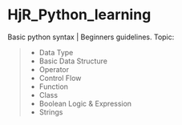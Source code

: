 # HjR_Python_learning
Basic python syntax | Beginners guidelines.
Topic:
>- Data Type
>- Basic Data Structure
>- Operator
>- Control Flow
>- Function
>- Class
>- Boolean Logic & Expression
>- Strings

